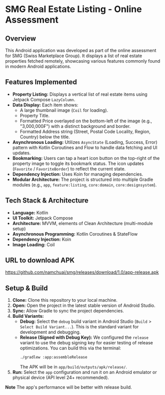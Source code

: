 # SMG Real Estate Listing - Online Assessment

## Overview

This Android application was developed as part of the online assessment for SMG (Swiss Marketplace Group). It displays a list of real estate properties fetched remotely, showcasing various features commonly found in modern Android applications.

## Features Implemented

*   **Property Listing:** Displays a vertical list of real estate items using Jetpack Compose `LazyColumn`.
*   **Data Display:** Each item shows:
    *   A large thumbnail image (`Coil` for loading).
    *   Property Title.
    *   Formatted Price overlayed on the bottom-left of the image (e.g., "3,000,000₣") with a distinct background and border.
    *   Formatted Address string (Street, Postal Code Locality, Region, Country) below the title.
*   **Asynchronous Loading:** Utilizes `AsyncState` (Loading, Success, Error) pattern with Kotlin Coroutines and Flow to handle data fetching and UI updates.
*   **Bookmarking:** Users can tap a heart icon button on the top-right of the property image to toggle its bookmark status. The icon updates (`Favorite` / `FavoriteBorder`) to reflect the current state.
*   **Dependency Injection:** Uses Koin for managing dependencies.
*   **Modular Architecture:** The project is structured into multiple Gradle modules (e.g., `app`, `feature:listing`, `core:domain`, `core:designsystem`).

## Tech Stack & Architecture

*   **Language:** Kotlin
*   **UI Toolkit:** Jetpack Compose
*   **Architecture:** MVVM, elements of Clean Architecture (multi-module setup)
*   **Asynchronous Programming:** Kotlin Coroutines & StateFlow
*   **Dependency Injection:** Koin
*   **Image Loading:** Coil

## URL to download APK
https://github.com/namchuai/smg/releases/download/1.0/app-release.apk

## Setup & Build

1.  **Clone:** Clone this repository to your local machine.
2.  **Open:** Open the project in the latest stable version of Android Studio.
3.  **Sync:** Allow Gradle to sync the project dependencies.
4.  **Build Variants:**
    *   **Debug:** Select the `debug` build variant in Android Studio (`Build` > `Select Build Variant...`). This is the standard variant for development and debugging.
    *   **Release (Signed with Debug Key):** We configured the `release` variant to use the debug signing key for easier testing of release optimizations. You can build this via the terminal:
        ```bash
        ./gradlew :app:assembleRelease
        ```
        The APK will be in `app/build/outputs/apk/release/`.
5.  **Run:** Select the `app` configuration and run it on an Android emulator or physical device (API level 24+ recommended).

**Note** The app's performance will be better with release build.
